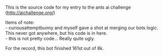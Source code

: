 This is the source code for my entry to the ants ai challenge (http://aichallenge.org/)

Items of note:
</br>- curiousattemptbunny and myself gave a shot at merging our bots logic. This never got anywhere, but his code is in here.
</br>- this is not pretty code... Really quite ugly.

For the record, this bot finished 161st out of 8k.

